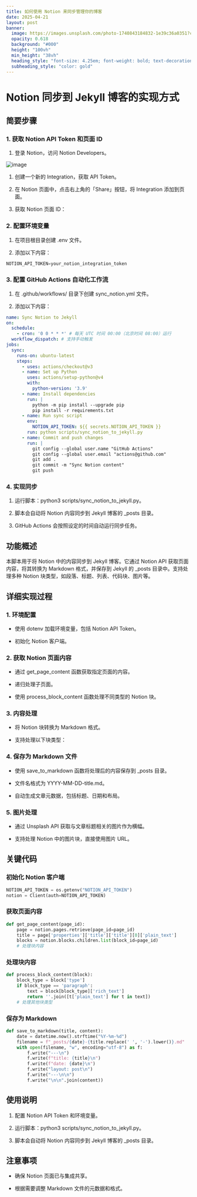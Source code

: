 ```yaml
---
title: 如何使用 Notion 来同步管理你的博客
date: 2025-04-21
layout: post
banner:
  image: https://images.unsplash.com/photo-1740843184832-1e39c36a0351?crop=entropy&cs=tinysrgb&fit=max&fm=jpg&ixid=M3w2OTIwMzJ8MHwxfHJhbmRvbXx8fHx8fHx8fDE3NDUyMDUwMjd8&ixlib=rb-4.0.3&q=80&w=1080
  opacity: 0.618
  background: "#000"
  height: "100vh"
  min_height: "38vh"
  heading_style: "font-size: 4.25em; font-weight: bold; text-decoration: underline"
  subheading_style: "color: gold"
---
```


# Notion 同步到 Jekyll 博客的实现方式

## 简要步骤

### 1. 获取 Notion API Token 和页面 ID

1. 登录 Notion，访问 Notion Developers。

![image](https://prod-files-secure.s3.us-west-2.amazonaws.com/a7a0cc5a-89b9-4cda-8686-1fba0ca52f40/d19c1afe-dea5-4312-9333-786b0ba83054/image.png?X-Amz-Algorithm=AWS4-HMAC-SHA256&X-Amz-Content-Sha256=UNSIGNED-PAYLOAD&X-Amz-Credential=ASIAZI2LB466Z6XQWEYC%2F20250421%2Fus-west-2%2Fs3%2Faws4_request&X-Amz-Date=20250421T031027Z&X-Amz-Expires=3600&X-Amz-Security-Token=IQoJb3JpZ2luX2VjECYaCXVzLXdlc3QtMiJGMEQCIDZOBtCjgwI7DIxJtc0AGLwmNH8%2BlT9n91QgIr4Pb3gsAiB%2FKK%2B18vaQ03kbMIgW18aThwGBafBRNeasQfha7h%2BjRSqIBAiv%2F%2F%2F%2F%2F%2F%2F%2F%2F%2F8BEAAaDDYzNzQyMzE4MzgwNSIMf7ah8DaeOlnYEozQKtwDBdj9jW1X%2Bsh97sYOEEsblxoShOmHTxbQEqxOFpF7XvT9bh46TN00nkIefLzId3yy33Sf%2F7QVPF7BRNkGMSsb7VqSYOs8V6ChzVG3fPrAgufItF67WvKPu063fdNc5g18XdGu2vqfqGjSnDbqNdAvVsue0bHz46Hh5zrtmOppzVFGtMkuoSTmAysgk9S33ShOVZNdA6FzN1PjwbzzWsGaRL3mVhWacu3d4C%2Bf9csPwfuquLhDCo0jAC2ICyvVXVWcrG0zRmJZ6zXUngivEU0Y631rjfOLa187sHMVDGyJKYv5oOeHdiXprb8DeGARxp%2FupKpa2jvc6Bjk%2BQfr7reE2FmVb2xD3uS%2FtgRdsTgzvcqBJ5UQBayZGQp%2F2vgXpNsUsBz23rabjIF%2BRJ7PgW4mtw3ucVyxYHfy1VGd2ZpScUc9pU%2BWyhx4%2FQFregDD4aKPgY5L7PUZhs%2BZqsk7Jdc1TzRfyv5qC3AH%2B20l5hJvsmyVK1dFPCtk9eM72Sx2xTuxx1g4Uli4Rei%2BofAsYvvNDf9aVO9CO8XsUZ%2BDpwDNJA2QWviWbpdp7GbXBQbBSCUtxS35nB2LnMOX49dzPvHrT8YamjvimhQG3CBhgqLmSiaNIj%2Fo2xWwLnKoKWIwsNqVwAY6pgHMDxP6SXl%2BshAnSXQITtuACA41cTRA67bO09UxFMAaaMEyegB%2BQEUJvASzoIBtcu8ZdADTviiDvnmgSVi%2Bz6PepxBp1RGGWBlNbHVU3NVl5OMRqRGQOmQ1Ppoiq2zirGO2xN3YB7P0MlZsyGXArC7GW%2B1OJqND77gyA%2FKcZarXPLVLmF7%2F6AO%2FmncndVEcvMCQTkZl4tMCM0lx4a8NO0Ucl11fsHJj&X-Amz-Signature=8e9bfcfc105fff28559b556596dd544bf2c8166e656c7a18591431c2ba61630c&X-Amz-SignedHeaders=host&x-id=GetObject)

1. 创建一个新的 Integration，获取 API Token。

1. 在 Notion 页面中，点击右上角的「Share」按钮，将 Integration 添加到页面。

1. 获取 Notion 页面 ID：


### 2. 配置环境变量

1. 在项目根目录创建 .env 文件。

1. 添加以下内容：

```javascript
NOTION_API_TOKEN=your_notion_integration_token
```

### 3. 配置 GitHub Actions 自动化工作流

1. 在 .github/workflows/ 目录下创建 sync_notion.yml 文件。

1. 添加以下内容：

```yaml
name: Sync Notion to Jekyll
on:
  schedule:
    - cron: '0 0 * * *' # 每天 UTC 时间 00:00（北京时间 08:00）运行
  workflow_dispatch: # 支持手动触发
jobs:
  sync:
    runs-on: ubuntu-latest
    steps:
      - uses: actions/checkout@v3
      - name: Set up Python
        uses: actions/setup-python@v4
        with:
          python-version: '3.9'
      - name: Install dependencies
        run: |
          python -m pip install --upgrade pip
          pip install -r requirements.txt
      - name: Run sync script
        env:
          NOTION_API_TOKEN: ${{ secrets.NOTION_API_TOKEN }}
        run: python scripts/sync_notion_to_jekyll.py
      - name: Commit and push changes
        run: |
          git config --global user.name "GitHub Actions"
          git config --global user.email "actions@github.com"
          git add .
          git commit -m "Sync Notion content"
          git push
```

### 4. 实现同步

1. 运行脚本：python3 scripts/sync_notion_to_jekyll.py。

1. 脚本会自动将 Notion 内容同步到 Jekyll 博客的 _posts 目录。

1. GitHub Actions 会按照设定的时间自动运行同步任务。

## 功能概述

本脚本用于将 Notion 中的内容同步到 Jekyll 博客。它通过 Notion API 获取页面内容，将其转换为 Markdown 格式，并保存到 Jekyll 的 _posts 目录中。支持处理多种 Notion 块类型，如段落、标题、列表、代码块、图片等。

## 详细实现过程

### 1. 环境配置

- 使用 dotenv 加载环境变量，包括 Notion API Token。

- 初始化 Notion 客户端。

### 2. 获取 Notion 页面内容

- 通过 get_page_content 函数获取指定页面的内容。

- 递归处理子页面。

- 使用 process_block_content 函数处理不同类型的 Notion 块。

### 3. 内容处理

- 将 Notion 块转换为 Markdown 格式。

- 支持处理以下块类型：


### 4. 保存为 Markdown 文件

- 使用 save_to_markdown 函数将处理后的内容保存到 _posts 目录。

- 文件名格式为 YYYY-MM-DD-title.md。

- 自动生成文章元数据，包括标题、日期和布局。

### 5. 图片处理

- 通过 Unsplash API 获取与文章标题相关的图片作为横幅。

- 支持处理 Notion 中的图片块，直接使用图片 URL。

## 关键代码

### 初始化 Notion 客户端

```python
NOTION_API_TOKEN = os.getenv("NOTION_API_TOKEN")
notion = Client(auth=NOTION_API_TOKEN)
```

### 获取页面内容

```python
def get_page_content(page_id):
    page = notion.pages.retrieve(page_id=page_id)
    title = page['properties']['title']['title'][0]['plain_text']
    blocks = notion.blocks.children.list(block_id=page_id)
    # 处理块内容
```

### 处理块内容

```python
def process_block_content(block):
    block_type = block['type']
    if block_type == 'paragraph':
        text = block[block_type]['rich_text']
        return ''.join([t['plain_text'] for t in text])
    # 处理其他块类型
```

### 保存为 Markdown

```python
def save_to_markdown(title, content):
    date = datetime.now().strftime("%Y-%m-%d")
    filename = f"_posts/{date}-{title.replace(' ', '-').lower()}.md"
    with open(filename, "w", encoding="utf-8") as f:
        f.write("---\n")
        f.write(f"title: {title}\n")
        f.write(f"date: {date}\n")
        f.write("layout: post\n")
        f.write("---\n\n")
        f.write("\n\n".join(content))
```

## 使用说明

1. 配置 Notion API Token 和环境变量。

1. 运行脚本：python3 scripts/sync_notion_to_jekyll.py。

1. 脚本会自动将 Notion 内容同步到 Jekyll 博客的 _posts 目录。

## 注意事项

- 确保 Notion 页面已与集成共享。

- 根据需要调整 Markdown 文件的元数据和格式。
